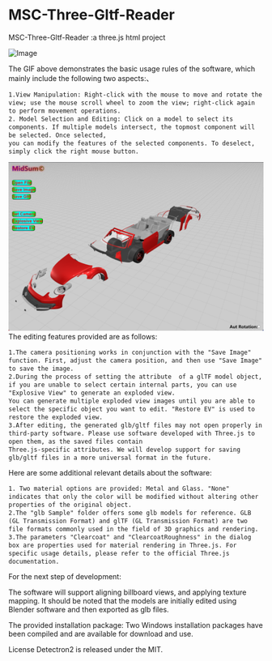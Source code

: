 # MSC-Three-Gltf-Reader
 MSC-Three-Gltf-Reader :a three.js html project

![Image](https://github.com/mu116699/MSC-Three-Gltf-Reader/blob/master/Image/basic%20Usage.gif)

The GIF above demonstrates the basic usage rules of the software, which mainly include the following two aspects:、

    1.View Manipulation: Right-click with the mouse to move and rotate the view; use the mouse scroll wheel to zoom the view; right-click again to perform movement operations.
    2. Model Selection and Editing: Click on a model to select its components. If multiple models intersect, the topmost component will be selected. Once selected, 
    you can modify the features of the selected components. To deselect, simply click the right mouse button.

![Image](https://github.com/mu116699/MSC-Three-Gltf-Reader/blob/master/Image/Explosive%20View.png)
The editing features provided are as follows:

    1.The camera positioning works in conjunction with the "Save Image" function. First, adjust the camera position, and then use "Save Image" to save the image.
    2.During the process of setting the attribute  of a glTF model object, if you are unable to select certain internal parts, you can use "Explosive View" to generate an exploded view. 
    You can generate multiple exploded view images until you are able to select the specific object you want to edit. "Restore EV" is used to restore the exploded view.
    3.After editing, the generated glb/gltf files may not open properly in third-party software. Please use software developed with Three.js to open them, as the saved files contain 
    Three.js-specific attributes. We will develop support for saving glb/gltf files in a more universal format in the future.

Here are some additional relevant details about the software:

    1. Two material options are provided: Metal and Glass. "None" indicates that only the color will be modified without altering other properties of the original object.
    2.The "glb Sample" folder offers some glb models for reference. GLB (GL Transmission Format) and glTF (GL Transmission Format) are two file formats commonly used in the field of 3D graphics and rendering.
    3.The parameters "Clearcoat" and "ClearcoatRoughness" in the dialog box are properties used for material rendering in Three.js. For specific usage details, please refer to the official Three.js documentation.

For the next step of development:

The software will support aligning billboard views, and applying texture mapping. It should be noted that the models are initially edited using Blender software and then exported as glb files.

The provided installation package:
Two Windows installation packages have been compiled and are available for download and use.

License
Detectron2 is released under the MIT.
